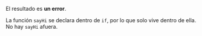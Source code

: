 
El resultado es **un error**.

La función `sayHi` se declara dentro de `if`, por lo que solo vive dentro de ella. No hay `sayHi` afuera.

